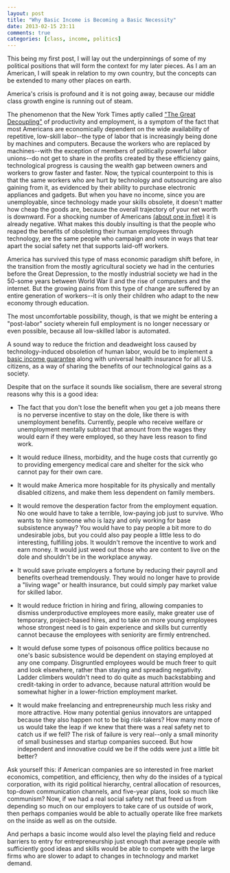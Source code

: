 ```yaml
---
layout: post
title: "Why Basic Income is Becoming a Basic Necessity"
date: 2013-02-15 23:11
comments: true
categories: [class, income, politics]
---
```


This being my first post, I will lay out the underpinnings of some of my political positions that will form the context for my later pieces. As I am an American, I will speak in relation to my own country, but the concepts can be extended to many other places on earth.


America's crisis is profound and it is not going away, because our middle class growth engine is running out of steam.


The phenomenon that the New York Times aptly called ["The Great Decoupling"](http://www.nytimes.com/2012/12/12/opinion/global/jobs-productivity-and-the-great-decoupling.html) of productivity and employment, is a symptom of the fact that most Americans are economically dependent on the wide availability of repetitive, low-skill labor--the type of labor that is increasingly being done by machines and computers. Because the workers who are replaced by machines--with the exception of members of politically powerful labor unions--do not get to share in the profits created by these efficiency gains, technological progress is causing the wealth gap between owners and workers to grow faster and faster. Now, the typical counterpoint to this is that the same workers who are hurt by technology and outsourcing are also gaining from it, as evidenced by their ability to purchase electronic appliances and gadgets. But when you have no income, since you are unemployable, since technology made your skills obsolete, it doesn't matter how cheap the goods are, because the overall trajectory of your net worth is downward. For a shocking number of Americans [(about one in five)](http://usatoday30.usatoday.com/money/perfi/basics/story/2012-05-12/households-net-worth-university-of-michigan/54912016/1) it is already negative. What makes this doubly insulting is that the people who reaped the benefits of obsoleting their human employees through technology, are the same people who campaign and vote in ways that tear apart the social safety net that supports laid-off workers.


America has survived this type of mass economic paradigm shift before, in the transition from the mostly agricultural society we had in the centuries before the Great Depression, to the mostly industrial society we had in the 50-some years between World War II and the rise of computers and the internet. But the growing pains from this type of change are suffered by an entire generation of workers--it is only their children who adapt to the new economy through education.  


The most uncomfortable possibility, though, is that we might be entering a "post-labor" society wherein full employment is no longer necessary or even possible, because all low-skilled labor is automated. 


A sound way to reduce the friction and deadweight loss caused by technology-induced obsoletion of human labor, would be to implement a [basic income guarantee](http://en.wikipedia.org/wiki/Basic_income_guarantee) along with universal health insurance for all U.S. citizens, as a way of sharing the benefits of our technological gains as a society.

Despite that on the surface it sounds like socialism, there are several strong reasons why this is a good idea: 

+ The fact that you don't lose the benefit when you get a job means there is no perverse incentive to stay on the dole, like there is with unemployment benefits. Currently, people who receive welfare or unemployment mentally subtract that amount from the wages they would earn if they were employed, so they have less reason to find work.

+ It would reduce illness, morbidity, and the huge costs that currently go to providing emergency medical care and shelter for the sick who cannot pay for their own care.

+ It would make America more hospitable for its physically and mentally disabled citizens, and make them less dependent on family members.

+ It would remove the desperation factor from the employment equation. No one would have to take a terrible, low-paying job just to survive. Who wants to hire someone who is lazy and only working for base subsistence anyway? You would have to pay people a bit more to do undesirable jobs, but you could also pay people a little less to do interesting, fulfilling jobs. It wouldn't remove the incentive to work and earn money. It would just weed out those who are content to live on the dole and shouldn't be in the workplace anyway.

+ It would save private employers a fortune by reducing their payroll and benefits overhead tremendously. They would no longer have to provide a "living wage" or health insurance, but could simply pay market value for skilled labor.

+ It would reduce friction in hiring and firing, allowing companies to dismiss underproductive employees more easily, make greater use of temporary, project-based hires, and to take on more young employees whose strongest need is to gain experience and skills but currently cannot because the employees with seniority are firmly entrenched.

+ It would defuse some types of poisonous office politics because no one's basic subsistence would be dependent on staying employed at any one company. Disgruntled employees would be much freer to quit and look elsewhere, rather than staying and spreading negativity. Ladder climbers wouldn't need to do quite as much backstabbing and credit-taking in order to advance, because natural attrition would be somewhat higher in a lower-friction employment market.

+ It would make freelancing and entrepreneurship much less risky and more attractive. How many potential genius innovators are untapped because they also happen not to be big risk-takers? How many more of us would take the leap if we knew that there was a real safety net to catch us if we fell? The risk of failure is very real--only a small minority of small businesses and startup companies succeed. But how independent and innovative could we be if the odds were just a little bit better?


Ask yourself this: if American companies are so interested in free market economics, competition, and efficiency, then why do the insides of a typical corporation, with its rigid political hierarchy, central allocation of resources, top-down communication channels, and five-year plans, look so much like communism? Now, if we had a real social safety net that freed us from depending so much on our employers to take care of us outside of work, then perhaps companies would be able to actually operate like free markets on the inside as well as on the outside. 


And perhaps a basic income would also level the playing field and reduce barriers to entry for entrepreneurship just enough that average people with sufficiently good ideas and skills would be able to compete with the large firms who are slower to adapt to changes in technology and market demand.